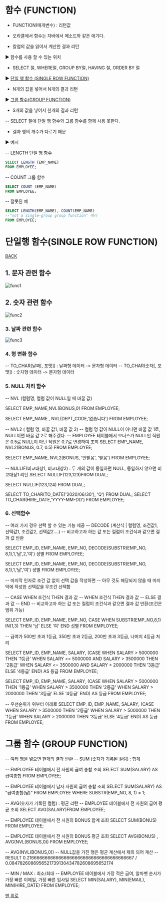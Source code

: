 # 함수 (FUNCTION)

+ FUNCTION(매개변수)   : 리턴값

+ 오라클에서 함수는 자바에서 메소드와 같은 애기다.

+ 칼럼의 값을 읽어서 계산한 결과 리턴

▶  함수를 사용 할 수 있는 위치
+  SELECT 절, WHERE절, GROUP BY절, HAVING 절, ORDER BY 절

▶  [단일 행 함수 (SINGLE ROW FUNCTION)](#단일행-함수single-row-function)
+  N개의 값을 넣어서 N개의 결과 리턴

▶  [그룹 함수(GROUP FUNCTION)](#그룹-함수-group-function)
+   S개의 값을 넣어서 한개의 결과 리턴

-- SELECT 절에 단일 행 함수와 그룹 함수를 함께 사용 못한다.
+ 결과 행의 개수가 다르기 때문

▶ 예시

-- LENGTH 단일 행 함수
```sql
SELECT LENGTH (EMP_NAME)
FROM EMPLOYEE;
```
-- COUNT 그룹 함수
```sql
SELECT COUNT (EMP_NAME)
FROM EMPLOYEE;
```

-- 잘못된 예 
```sql
SELECT LENGTH(EMP_NAME), COUNT(EMP_NAME)
--"not a single-group group function" 에러
FROM EMPLOYEE;
```

# 단일행 함수(SINGLE ROW FUNCTION)
[ BACK](#함수-function)

## 1. 문자 관련 함수

![func1](https://user-images.githubusercontent.com/60596128/73858625-0b3e5380-487c-11ea-9601-e8c16e9cf422.png)

## 2. 숫자 관련 함수

![func2](https://user-images.githubusercontent.com/60596128/73858671-1e512380-487c-11ea-80bd-6d0a18beda4d.png)

### 3. 날짜 관련 함수
![func3](https://user-images.githubusercontent.com/60596128/73858700-2c9f3f80-487c-11ea-9e1e-1d51c6711470.png)

### 4. 형 변환 함수
-- TO_CHAR(날짜[, 포맷]) :  날짜형 데이터 -> 문자형 데이터
-- TO_CHAR(숫자[, 포맷]) :  숫자형 데이터 -> 문자형 데이터

### 5. NULL 처리 함수
-- NVL (컬럼명, 컬럼 값이 NULL일 때 바꿀 값)

SELECT EMP_NAME,NVL(BONUS,0)
FROM EMPLOYEE;

SELECT EMP_NAME , NVL(DEPT_CODE,'없습니다')
FROM EMPLOYEE;

-- NVL2 ( 컬럼 명, 바꿀 값1, 바꿀 값 2)
-- 컬럼 명 값이 NULL이 아니면 바꿀 값 1로, NULL이면 바꿀 값 2로 해주겠다.
-- EMPLOYEE 테이블에서 보너스가 NULL인 직원은 0.5로 NULL이 아닌 직원은 0.7로 변경하여 조회
SELECT EMP_NAME, NVL2(BONUS, 0.7, 0.5)
FROM EMPLOYEE;

SELECT EMP_NAME, NVL2(BONUS, '안받음', '받음')
FROM EMPLOYEE;

-- NULLIF(비교대상1, 비교대상2) : 두 개의 값이 동일하면 NULL, 동일하지 않으면 비교대상1 리턴
SELECT NULLIF(123,123)FROM DUAL;

SELECT NULLIF(123,124) FROM DUAL;

SELECT TO_CHAR(TO_DATE('2020/06/30'), 'Q') FROM DUAL;
SELECT TO_CHAR(HIRE_DATE,'YYYY-MM-DD') FROM EMPLOYEE;

### 6. 선택함수 

-- 여러 가지 경우 선택 할 수 있는 기능 제공
-- DECODE (계산식 | 컬럼명, 조건값1, 선택값1, 조건값2, 선택값2....)
-- 비교하고자 하는 값 또는 컬럼이 조건식과 같으면 결과 값 반환

SELECT EMP_ID, EMP_NAME, EMP_NO,
       DECODE(SUBSTR(EMP_NO, 8,1),1,'남',2,'여') 성별
FROM EMPLOYEE;

SELECT EMP_ID, EMP_NAME, EMP_NO,
       DECODE(SUBSTR(EMP_NO, 8,1),1,'남','여') 성별
FROM EMPLOYEE;

-- 마지막 인자로 조건 값 없이 선택 값을 작성하면
-- 아무 것도 해당되지 않을 때 마지막에 작성한 선택값을 무조건 선택함

-- CASE WHEN 조건식 THEN 결과 값
--      WHEN 조건식 THEN 결과 값
--      ELSE 결과 값
-- END
-- 비교하고자 하는 값 또는 컬럼이 조건식과 같으면 결과 값 반환(조건은 범위 가능)

SELECT EMP_ID, EMP_NAME, EMP_NO,
CASE WHEN SUBSTR(EMP_NO,8,1) IN(1,3) THEN '남'
     ELSE '여'
     END 성별
FROM EMPLOYEE;

-- 급여가 500만 초과 1등급, 350만 초과 2등급, 200만 초과 3등급, 나머지 4등급 처리

SELECT EMP_ID, EMP_NAME, SALARY,
(CASE WHEN SALARY > 5000000 THEN '1등급'
     WHEN SALARY <= 5000000 AND SALARY > 3500000 THEN '2등급'
     WHEN SALARY <= 3500000 AND SALARY > 2000000 THEN '3등급'
     ELSE '4등급'
     END) AS 등급
FROM EMPLOYEE;

SELECT EMP_ID, EMP_NAME, SALARY,
(CASE WHEN SALARY > 5000000 THEN '1등급'
     WHEN SALARY > 3500000 THEN '2등급'
     WHEN SALARY > 2000000 THEN '3등급'
     ELSE '4등급'
     END) AS 등급
FROM EMPLOYEE;

-- 우선순위가 위부터 아래로
SELECT EMP_ID, EMP_NAME, SALARY,
(CASE WHEN SALARY > 3500000 THEN '2등급'
      WHEN SALARY > 5000000 THEN '1등급'
      WHEN SALARY > 2000000 THEN '3등급'
     ELSE '4등급'
     END) AS 등급
FROM EMPLOYEE;

# 그룹 함수 (GROUP FUNCTION)
-- 여러 행을 넣으면 한개의 결과 반환
-- SUM (숫자가 기록된 컬럼) : 합계

-- EMPLOYEE 테이블에서 전 사원의 급여 총합 조회
SELECT SUM(SALARY) AS 급여총합
FROM EMPLOYEE;

-- EMPLOYEE 테이블에서 남자 사원의 급여 총합 조회
SELECT SUM(SALARY) AS "급여총합(남)"
FROM EMPLOYEE
WHERE SUBSTR(EMP_NO, 8, 1) = 1;

-- AVG(숫자가 기록된 컬럼) : 평균 리턴
-- EMPLOYEE 테이블에서 전 사원의 급여 평균 조회
SELECT AVG(SALARY)FROM EMPLOYEE;

-- EMPLOYEE 테이블에서 전 사원의 BONUS 합계 조회
SELECT SUM(BONUS) FROM EMPLOYEE;

-- EMPLOYEE 테이블에서 전 사원의 BONUS 평균 조회
SELECT AVG(BONUS) , AVG(NVL(BONUS,0)) FROM EMPLOYEE;

-- AVG(NVL(BONUS,0)) -- NULL값을 가진 행은 평균 계산에서 제외 되어 계산
-- RESULT 0.2166666666666666666666666666666666666667 / 0.0847826086956521739130434782608695652174

-- MIN / MAX : 최소/최대
-- EMPLOYEE 테이블에서 가장 적은 급여, 알파벳 순서가 가장 빠른 이메일, 가장 빠른 입사일 
SELECT MIN(SALARY), MIN(EMAIL), MIN(HIRE_DATE)
FROM EMPLOYEE;

[맨 위로](#함수-function)

